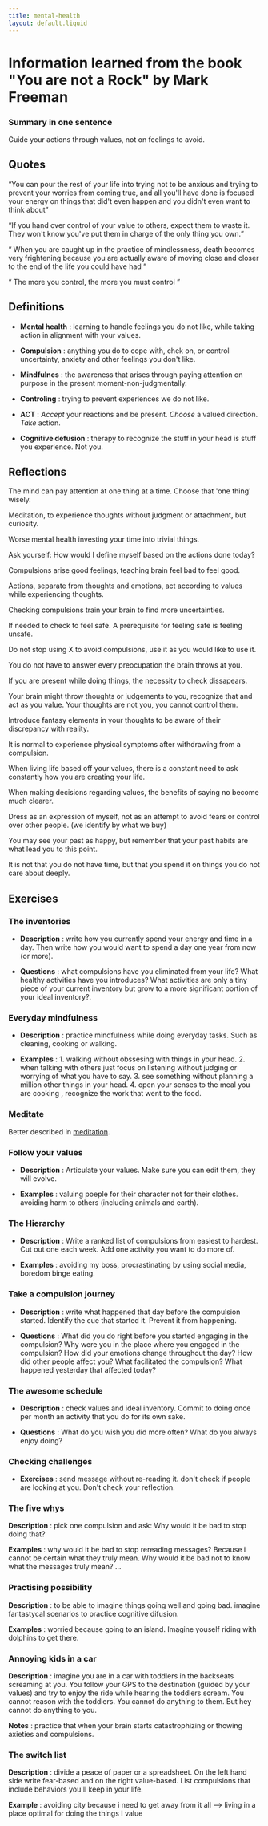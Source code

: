 ```yaml
---
title: mental-health
layout: default.liquid
---
```


# Information learned from the book "You are not a Rock" by Mark Freeman

### Summary in one sentence

Guide your actions through values, not on feelings to avoid.

## Quotes

<q>You can pour the rest of your life into trying not to be anxious and trying to prevent your worries from coming true, 
and all you'll have done is focused your energy on things that did't even happen and you didn't even want to think about</q>

<q>If you hand over control of your value to others, expect them to waste it. They won't know you've put them in charge of the only thing you own.</q>

<q> When you are caught up in the practice of mindlessness, death becomes very frightening because you are actually aware of moving close
and closer to the end of the life you could have had </q>

<q> The more you control, the more you must control </q>

## Definitions

- **Mental health** : learning to handle feelings you do not like, while taking action in alignment with your values.

- **Compulsion** : anything you do to cope with, chek on, or control uncertainty, anxiety and other feelings you don't like.

- **Mindfulnes** : the awareness that arises through paying attention on purpose in the present moment-non-judgmentally.

- **Controling** : trying to prevent experiences we do not like.

- **ACT** : _Accept_ your reactions and be present. _Choose_ a valued direction. _Take_ action. 

- **Cognitive defusion** : therapy to recognize the stuff in your head is stuff you experience. Not you.

## Reflections

The mind can pay attention at one thing at a time. Choose that 'one thing' wisely.

Meditation, to experience thoughts without judgment or attachment, but curiosity.

Worse mental health investing your time into trivial things.

Ask yourself: How would I define myself based on the actions done today?

Compulsions arise good feelings, teaching brain feel bad to feel good.

Actions, separate from thoughts and emotions, act according to values while experiencing thoughts.

Checking compulsions train your brain to find more uncertainties.

If needed to check to feel safe. A prerequisite for feeling safe is feeling unsafe.

Do not stop using X to avoid compulsions, use it as you would like to use it.

You do not have to answer every preocupation the brain throws at you.

If you are present while doing things, the necessity to check dissapears.

Your brain might throw thoughts or judgements to you, recognize that and act as you value. Your thoughts are not you, you cannot control them.

Introduce fantasy elements in your thoughts to be aware of their discrepancy with reality.

It is normal to experience physical symptoms after withdrawing from a compulsion.

When living life based off your values, there is a constant need to ask constantly how you are creating your life.

When making decisions regarding values, the benefits of saying no become much clearer.

Dress as an expression of myself, not as an attempt to avoid fears or control over other people. (we identify by what we buy)

You may see your past as happy, but remember that your past habits are what lead you to this point.

It is not that you do not have time, but that you spend it on things you do not care about deeply.

## Exercises

### The inventories

 - **Description** : write how you currently spend your energy and time in a day. Then write how you would want to spend a day one year from now (or more).

 - **Questions** :  what compulsions have you eliminated from your life? What healthy activities have you introduces? What activities are only a tiny piece of your current inventory but grow to a more significant portion of your ideal inventory?.

### Everyday mindfulness

  - **Description** : practice mindfulness while doing everyday tasks. Such as cleaning, cooking or walking. 

  - **Examples** : 1. walking without obssesing with things in your head. 2. when talking with others just focus on listening without judging or worrying of what you have to say. 3. see something without planning a million other things in your head. 4. open your senses to the meal you are cooking , recognize the work that went to the food.

### Meditate

Better described in [meditation](meditation.html).

### Follow your values

- **Description** : Articulate your values. Make sure you can edit them, they will evolve.

- **Examples** : valuing poeple for their character not for their clothes. avoiding harm to others (including animals and earth).

### The Hierarchy

- **Description** : Write a ranked list of compulsions from easiest to hardest. Cut out one each week. Add one activity you want to do more of.

- **Examples** : avoiding my boss, procrastinating by using social media, boredom binge eating.

### Take a compulsion journey

- **Description** : write what happened that day before the compulsion started. Identify the cue that started it. Prevent it from happening.

- **Questions** : What did you do right before you started engaging in the compulsion? Why were you in the place where you engaged in the compulsion? How did your emotions change throughout the day? How did other people affect you? What facilitated the compulsion? What happened yesterday that affected today? 

### The awesome schedule

- **Description** : check values and ideal inventory. Commit to doing once per month an activity that you do for its own sake.

- **Questions** : What do you wish you did more often? What do you always enjoy doing?

### Checking challenges

- **Exercises** : send message without re-reading it. don't check if people are looking at you. Don't check your reflection.

### The five whys

**Description** : pick one compulsion and ask: Why would it be bad to stop doing that?

**Examples** : why would it be bad to stop rereading messages? Because i cannot be certain what they truly mean. Why would it be bad not to know what the messages truly mean? ...

### Practising possibility

**Description** : to be able to imagine things going well and going bad. imagine fantastycal scenarios to practice cognitive difusion.

**Examples** : worried because going to an island. Imagine youself riding with dolphins to get there.

### Annoying kids in a car

**Description** : imagine you are in a car with toddlers in the backseats screaming at you. You follow your GPS to the destination (guided by your values) and try to enjoy the ride while hearing the toddlers scream. You cannot reason with the toddlers. You cannot do anything to them. But hey cannot do anything to you.

**Notes** : practice that when your brain starts catastrophizing or thowing axieties and compulsions.

### The switch list

**Description** : divide a peace of paper or a spreadsheet. On the left hand side write fear-based and on the right value-based. List compulsions that include behaviors you'll keep in your life.

**Example** : avoiding city because i need to get away from it all --> living in a place optimal for doing the things I value


